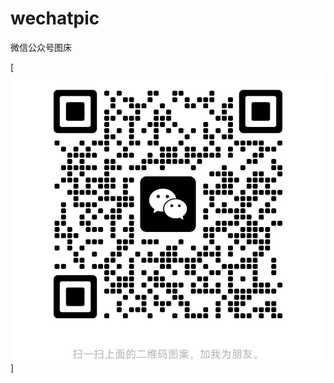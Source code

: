 # wechatpic
微信公众号图床


[![请扫码加我微信联系](https://github.com/hetang88/wechatpic/blob/main/hetang88-QR-code-no.png)]
